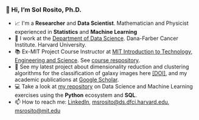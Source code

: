 ### 👋 Hi, I’m Sol Rosito, Ph.D. ###

- :chart_with_upwards_trend: I'm a **Researcher** and **Data Scientist**. Mathematician and Physicist experienced in **Statistics** and **Machine Learning**
- :muscle: I work at the [Department of Data Science](https://ds.dfci.harvard.edu). Dana-Farber Cancer Institute. Harvard University.
- :books: Ex-MIT Project Course Instructor at [MIT Introduction to Technology, Engineering and Science](https://mites.mit.edu/discover-mites/mites-semester/). See [course respository](https://github.com/msrosito/data-to-predictions).
- :telescope: See my latest project about dimensionality reduction and clustering algorithms for the classification of galaxy images here [[DOI]](https://www.aanda.org/articles/aa/full_html/2023/03/aa44707-22/aa44707-22.html), and my academic publications at [Google Scholar](https://scholar.google.com/citations?hl=es&user=rvD44CsAAAAJ&view_op=list_works&sortby=pubdate).
- :computer: Take a look at [my repository](https://github.com/msrosito/datascience-machinelearning) on Data Science and Machine Learning exercises using the **Python** ecosystem and **SQL**.
- 📫 How to reach me: [LinkedIn](https://www.linkedin.com/in/sol-rosito-phd-3686104a/), msrosito@ds.dfci.harvard.edu, msrosito@mit.edu





<!--
👋 Hi, I’m María Sol Rosito, Ph.D.
- :chart_with_upwards_trend: I'm a **Research Data Scientist**. Mathematician, and Physicist.
- :bar_chart: I'm experienced in **Statistics**, **Machine Learning**, and Astrophysical **Data Analysis**.
- :telescope: See my latest project about dimensionality reduction and clustering algorithms for the classification of galaxy images here [[DOI]](https://www.aanda.org/articles/aa/full_html/2023/03/aa44707-22/aa44707-22.html), and my academic publications at [Google Scholar](https://scholar.google.com/citations?hl=es&user=rvD44CsAAAAJ&view_op=list_works&sortby=pubdate).
- :computer: Take a look at [my repository](https://github.com/msrosito/datascience-machinelearning) on Data Science and Machine Learning exercises using the **Python** ecosystem and **SQL**.
- 📫 How to reach me: [LinkedIn](https://www.linkedin.com/in/sol-rosito-phd-3686104a/), msrosito@gmail.com, msrosito@mit.edu, msrosito@iafe.uba.ar, msrosito@dm.uba.ar.
- :muscle: I'm open to work.
--->


<!-- - 👋 Hi, I’m @msrosito
- 👀 I’m interested in ...
- 🌱 I’m currently learning ...
- 💞️ I’m looking to collaborate on ...
- 📫 How to reach me ...
 -->
<!---
msrosito/msrosito is a ✨ special ✨ repository because its `README.md` (this file) appears on your GitHub profile.
You can click the Preview link to take a look at your changes.
--->
